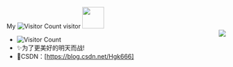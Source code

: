 My ![Visitor Count](https://profile-counter.glitch.me/Christmas-Wong/count.svg) visitor
<img src="https://media.giphy.com/media/12oufCB0MyZ1Go/giphy.gif" width="50">
<br>
<img align="right" src="https://github-readme-stats.vercel.app/api?username=Han-GK&show_icons=true&icon_color=CE1D2D&text_color=718096&bg_color=ffffff&hide_title=true" />
- ![Visitor Count](https://profile-counter.glitch.me/Han-GK/count.svg)
- ✨为了更美好的明天而战!
- 🌱CSDN：[https://blog.csdn.net/Hgk666]

